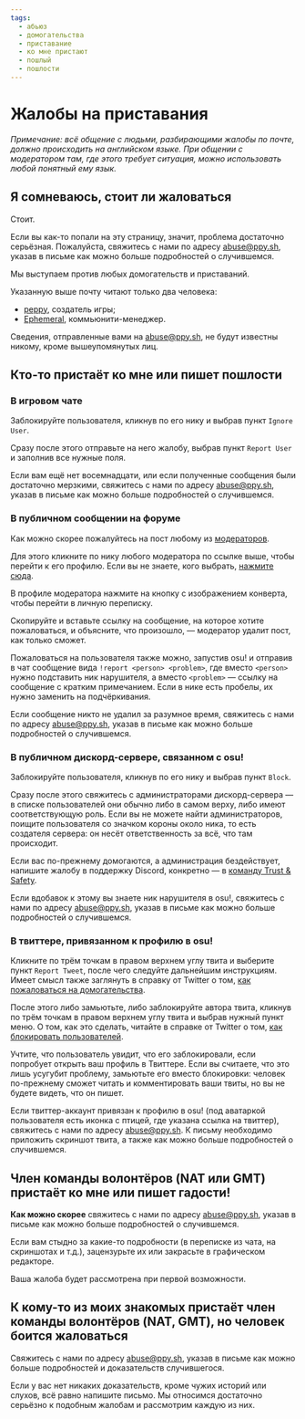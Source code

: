 ```yaml
---
tags:
  - абьюз
  - домогательства
  - приставание
  - ко мне пристают
  - пошлый
  - пошлости
---
```


# Жалобы на приставания

*Примечание: всё общение с людьми, разбирающими жалобы по почте, должно происходить на английском языке. При общении с модератором там, где этого требует ситуация, можно использовать любой понятный ему язык.*

## Я сомневаюсь, стоит ли жаловаться

Стоит.

Если вы как-то попали на эту страницу, значит, проблема достаточно серьёзная. Пожалуйста, свяжитесь с нами по адресу [abuse@ppy.sh](mailto:abuse@ppy.sh), указав в письме как можно больше подробностей о случившемся.

Мы выступаем против любых домогательств и приставаний.

Указанную выше почту читают только два человека:

- [peppy](https://osu.ppy.sh/users/2), создатель игры;
- [Ephemeral](https://osu.ppy.sh/users/102335), коммьюнити-менеджер.

Сведения, отправленные вами на [abuse@ppy.sh](mailto:abuse@ppy.sh), не будут известны никому, кроме вышеупомянутых лиц.

## Кто-то пристаёт ко мне или пишет пошлости

### В игровом чате

Заблокируйте пользователя, кликнув по его нику и выбрав пункт `Ignore User`.

Сразу после этого отправьте на него жалобу, выбрав пункт `Report User` и заполнив все нужные поля.

Если вам ещё нет восемнадцати, или если полученные сообщения были достаточно мерзкими, свяжитесь с нами по адресу [abuse@ppy.sh](mailto:abuse@ppy.sh), указав в письме как можно больше подробностей о случившемся.

### В публичном сообщении на форуме

Как можно скорее пожалуйтесь на пост любому из [модераторов](/wiki/People/Global_Moderation_Team).

Для этого кликните по нику любого модератора по ссылке выше, чтобы перейти к его профилю. Если вы не знаете, кого выбрать, [нажмите сюда](https://osu.ppy.sh/users/102335).

В профиле модератора нажмите на кнопку с изображением конверта, чтобы перейти в личную переписку.

Скопируйте и вставьте ссылку на сообщение, на которое хотите пожаловаться, и объясните, что произошло, — модератор удалит пост, как только сможет.

Пожаловаться на пользователя также можно, запустив osu! и отправив в чат сообщение вида `!report <person> <problem>`, где вместо `<person>` нужно подставить ник нарушителя, а вместо `<problem>` — ссылку на сообщение с кратким примечанием. Если в нике есть пробелы, их нужно заменить на подчёркивания.

Если сообщение никто не удалил за разумное время, свяжитесь с нами по адресу [abuse@ppy.sh](mailto:abuse@ppy.sh), указав в письме как можно больше подробностей о случившемся.

### В публичном дискорд-сервере, связанном с osu!

Заблокируйте пользователя, кликнув по его нику и выбрав пункт `Block`.

Сразу после этого свяжитесь с администраторами дискорд-сервера — в списке пользователей они обычно либо в самом верху, либо имеют соответствующую роль. Если вы не можете найти администраторов, поищите пользователя со значком короны около ника, то есть создателя сервера: он несёт ответственность за всё, что там происходит.

Если вас по-прежнему домогаются, а администрация бездействует, напишите жалобу в поддержку Discord, конкретно — в [команду Trust & Safety](https://dis.gd/request).

Если вдобавок к этому вы знаете ник нарушителя в osu!, свяжитесь с нами по адресу [abuse@ppy.sh](mailto:abuse@ppy.sh), указав в письме как можно больше подробностей о случившемся.

### В твиттере, привязанном к профилю в osu!

Кликните по трём точкам в правом верхнем углу твита и выберите пункт `Report Tweet`, после чего следуйте дальнейшим инструкциям. Имеет смысл также заглянуть в справку от Twitter о том, [как пожаловаться на домогательства](https://help.twitter.com/en/safety-and-security/report-abusive-behavior).

После этого либо замьютьте, либо заблокируйте автора твита, кликнув по трём точкам в правом верхнем углу твита и выбрав нужный пункт меню. О том, как это сделать, читайте в справке от Twitter о том, [как блокировать пользователей](https://help.twitter.com/en/using-twitter/blocking-and-unblocking-accounts).

Учтите, что пользователь увидит, что его заблокировали, если попробует открыть ваш профиль в Твиттере. Если вы считаете, что это лишь усугубит проблему, замьютьте его вместо блокировки: человек по-прежнему сможет читать и комментировать ваши твиты, но вы не будете видеть, что он пишет.

Если твиттер-аккаунт привязан к профилю в osu! (под аватаркой пользователя есть иконка с птицей, где указана ссылка на твиттер), свяжитесь с нами по адресу [abuse@ppy.sh](mailto:abuse@ppy.sh). К письму необходимо приложить скриншот твита, а также как можно больше подробностей о случившемся.

## Член команды волонтёров (NAT или GMT) пристаёт ко мне или пишет гадости!

**Как можно скорее** свяжитесь с нами по адресу [abuse@ppy.sh](mailto:abuse@ppy.sh), указав в письме как можно больше подробностей о случившемся.

Если вам стыдно за какие-то подробности (в переписке из чата, на скриншотах и т.д.), зацензурьте их или закрасьте в графическом редакторе.

Ваша жалоба будет рассмотрена при первой возможности.

## К кому-то из моих знакомых пристаёт член команды волонтёров (NAT, GMT), но человек боится жаловаться

Свяжитесь с нами по адресу [abuse@ppy.sh](mailto:abuse@ppy.sh), указав в письме как можно больше подробностей и доказательств случившегося.

Если у вас нет никаких доказательств, кроме чужих историй или слухов, всё равно напишите письмо. Мы относимся достаточно серьёзно к подобным жалобам и рассмотрим каждую из них.

